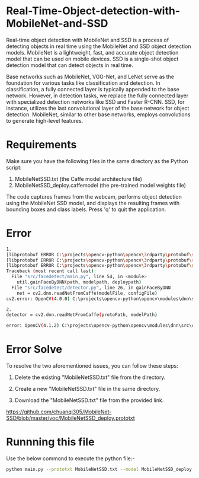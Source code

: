 # Real-Time-Object-detection-with-MobileNet-and-SSD
Real-time object detection with MobileNet and SSD is a process of detecting objects in real time using the MobileNet and SSD object detection models. MobileNet is a lightweight, fast, and accurate object detection model that can be used on mobile devices. SSD is a single-shot object detection model that can detect objects in real time.

Base networks such as MobileNet, VGG-Net, and LeNet serve as the foundation for various tasks like classification and detection. In classification, a fully connected layer is typically appended to the base network. However, in detection tasks, we replace the fully connected layer with specialized detection networks like SSD and Faster R-CNN. SSD, for instance, utilizes the last convolutional layer of the base network for object detection. MobileNet, similar to other base networks, employs convolutions to generate high-level features.

# Requirements
Make sure you have the following files in the same directory as the Python script:

1. MobileNetSSD.txt (the Caffe model architecture file)
2. MobileNetSSD_deploy.caffemodel (the pre-trained model weights file)

The code captures frames from the webcam, performs object detection using the MobileNet SSD model, and displays the resulting frames with bounding boxes and class labels. Press 'q' to quit the application.

# Error
```sh
1.  
[libprotobuf ERROR C:\projects\opencv-python\opencv\3rdparty\protobuf\src\google\protobuf\text_format.cc:288] Error parsing text-format opencv_caffe.NetParameter: 2:1: Invalid control characters encountered in text.
[libprotobuf ERROR C:\projects\opencv-python\opencv\3rdparty\protobuf\src\google\protobuf\text_format.cc:288] Error parsing text-format opencv_caffe.NetParameter: 2:2: Interpreting non ascii codepoint 162.
[libprotobuf ERROR C:\projects\opencv-python\opencv\3rdparty\protobuf\src\google\protobuf\text_format.cc:288] Error parsing text-format opencv_caffe.NetParameter: 2:2: Expected identifier, got: ?
Traceback (most recent call last):
  File "src/facedetect/main.py", line 54, in <module>
    util.gainFaceByDNN(path, modelpath, deploypath)
  File "src/facedetect/detector.py", line 26, in gainFaceByDNN
    net = cv2.dnn.readNetFromCaffe(modelFile, configFile)
cv2.error: OpenCV(4.0.0) C:\projects\opencv-python\opencv\modules\dnn\src\caffe\caffe_io.cpp:1151: error: (-2:Unspecified error) FAILED: ReadProtoFromTextFile(param_file, param). Failed to parse NetParameter file: D:\project\python\IQA\src\facedetect\res10_300x300_ssd_iter_140000.caffemodel in function 'cv::dnn::ReadNetParamsFromTextFileOrDie'

2. 
detector = cv2.dnn.readNetFromCaffe(protoPath, modelPath)

error: OpenCV(4.1.2) C:\projects\opencv-python\opencv\modules\dnn\src\caffe\caffe_io.cpp:1121: error: (-2:Unspecified error) FAILED: fs.is_open(). Can't open "C:\Users\osama\Desktop\opencv-face-recognitio\face_detection_model\deploy.prototxt.txt" in function 'cv::dnn::ReadProtoFromTextFile
```

# Error Solve
To resolve the two aforementioned issues, you can follow these steps:

1. Delete the existing "MobileNetSSD.txt" file from the directory.

2. Create a new "MobileNetSSD.txt" file in the same directory.

3. Download the "MobileNetSSD.txt" file from the provided link.

https://github.com/chuanqi305/MobileNet-SSD/blob/master/voc/MobileNetSSD_deploy.prototxt

# Runnning this file
Use the below commond to execute the python file:- 
```sh
python main.py --prototxt MobileNetSSD.txt --model MobileNetSSD_deploy.caffemodel
```
